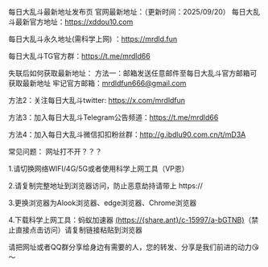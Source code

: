 每日大乱斗最新地址发布页
官网最新地址：（更新时间：2025/09/20）
每日大乱斗最新官方地址：https://xddou10.com

每日大乱斗永久地址(需科学上网) ：https://mrdld.fun

每日大乱斗TG官方群：https://t.me/mrdld66

失联后如何获取最新地址：
方法一：邮箱发送任意邮件至每日大乱斗官方邮箱可获取最新地址 牢记官方邮箱：mrdldfun666@gmail.com

方法2：关注每日大乱斗twitter: https://x.com/mrdldfun

方法3：加入每日大乱斗Telegram公告频道：https://t.me/mrdld66

方法4：加入每日大乱斗微信扣扣粉丝群：http://g.ibdlu90.com.cn/t/mD3A


常见问题：
网址打不开？？？

1.请切换网络WIFI/4G/5G或者使用科学上网工具（VP恩）

2.请复制完整地址到浏览器访问，防止恶意劫持请带上 https://

3.更换浏览器为Alook浏览器、edge浏览器、Chrome浏览器

4.下载科学上网工具：蚂蚁加速器 [(https://{share.ant}/c-15997/a-bGTNB)](https://cc3b.gmfpfvg.xyz/c-15997/a-bGTNB#/)（禁止直接点击访问）请复制链接粘贴到浏览器

请把网址或者QQ群分享给身边有需要的人，您的转发、分享是我们前进的动力😘～
